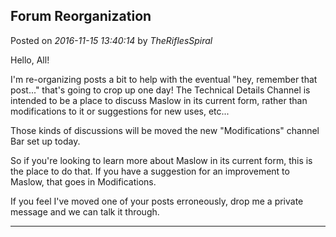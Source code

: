 ## Forum Reorganization
Posted on *2016-11-15 13:40:14* by *TheRiflesSpiral*

Hello, All!

I'm re-organizing posts a bit to help with the eventual "hey, remember that post..." that's going to crop up one day! The Technical Details Channel is intended to be a place to discuss Maslow in its current form, rather than modifications to it or suggestions for new uses, etc...

Those kinds of discussions will be moved the new "Modifications" channel Bar set up today.

So if you're looking to learn more about Maslow in its current form, this is the place to do that. If you have a suggestion for an improvement to Maslow, that goes in Modifications.

If you feel I've moved one of your posts erroneously, drop me a private message and we can talk it through.

---


